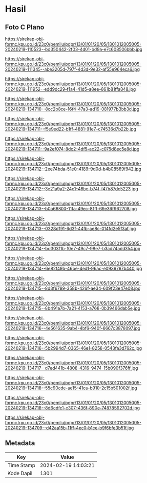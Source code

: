 # Hasil

## Foto C Plano

https://sirekap-obj-formc.kpu.go.id/23c0/pemilu/pdpr/13/01/01/20/05/1301012005005-20240219-110523--bd350442-2f03-4d01-bd9a-e7c608506bbb.jpg

https://sirekap-obj-formc.kpu.go.id/23c0/pemilu/pdpr/13/01/01/20/05/1301012005005-20240219-111345--abe3205d-797f-4d3d-9e32-af55e964eca6.jpg

https://sirekap-obj-formc.kpu.go.id/23c0/pemilu/pdpr/13/01/01/20/05/1301012005005-20240219-111952--edd9dc29-f1a4-41d5-a8ee-861b81ffa848.jpg

https://sirekap-obj-formc.kpu.go.id/23c0/pemilu/pdpr/13/01/01/20/05/1301012005005-20240219-134710--8cc2b8ce-16f4-47a3-ad19-081977b3bb3d.jpg

https://sirekap-obj-formc.kpu.go.id/23c0/pemilu/pdpr/13/01/01/20/05/1301012005005-20240219-134711--f5e9ed22-b1ff-4881-91e7-c74536d7b22b.jpg

https://sirekap-obj-formc.kpu.go.id/23c0/pemilu/pdpr/13/01/01/20/05/1301012005005-20240219-134711--9a2ef074-8dc2-4df5-ac22-c075d8ec5e8d.jpg

https://sirekap-obj-formc.kpu.go.id/23c0/pemilu/pdpr/13/01/01/20/05/1301012005005-20240219-134712--2ee74bda-51e0-4189-9d0d-b4b08569f942.jpg

https://sirekap-obj-formc.kpu.go.id/23c0/pemilu/pdpr/13/01/01/20/05/1301012005005-20240219-134712--3e21a9a2-24c1-48bc-b74f-f47b87dc5223.jpg

https://sirekap-obj-formc.kpu.go.id/23c0/pemilu/pdpr/13/01/01/20/05/1301012005005-20240219-134713--b0a68800-11fa-49ec-81ff-69e36f962708.jpg

https://sirekap-obj-formc.kpu.go.id/23c0/pemilu/pdpr/13/01/01/20/05/1301012005005-20240219-134713--0328d191-6d3f-44fb-ae8c-014fd2e5f3af.jpg

https://sirekap-obj-formc.kpu.go.id/23c0/pemilu/pdpr/13/01/01/20/05/1301012005005-20240219-134714--bd30311b-f0e7-49c7-98e7-b3ad74add354.jpg

https://sirekap-obj-formc.kpu.go.id/23c0/pemilu/pdpr/13/01/01/20/05/1301012005005-20240219-134714--6e82f49b-46be-4ed1-96ac-e0939797b440.jpg

https://sirekap-obj-formc.kpu.go.id/23c0/pemilu/pdpr/13/01/01/20/05/1301012005005-20240219-134715--8d3f6799-358b-426f-ae34-609f23e47e08.jpg

https://sirekap-obj-formc.kpu.go.id/23c0/pemilu/pdpr/13/01/01/20/05/1301012005005-20240219-134715--8b491a7b-7a21-4153-a768-0b39466dab5e.jpg

https://sirekap-obj-formc.kpu.go.id/23c0/pemilu/pdpr/13/01/01/20/05/1301012005005-20240219-134716--4e561635-9ab4-4bf6-940f-6667c3878097.jpg

https://sirekap-obj-formc.kpu.go.id/23c0/pemilu/pdpr/13/01/01/20/05/1301012005005-20240219-134716--5b2994d7-0365-46e1-8258-0543fa3d762c.jpg

https://sirekap-obj-formc.kpu.go.id/23c0/pemilu/pdpr/13/01/01/20/05/1301012005005-20240219-134717--d7ed441b-4808-4316-9474-15b090f376ff.jpg

https://sirekap-obj-formc.kpu.go.id/23c0/pemilu/pdpr/13/01/01/20/05/1301012005005-20240219-134718--55c90cde-ae15-41ca-b910-2c15b501002f.jpg

https://sirekap-obj-formc.kpu.go.id/23c0/pemilu/pdpr/13/01/01/20/05/1301012005005-20240219-134718--8d6cdfc1-c307-436f-890e-74878592702d.jpg

https://sirekap-obj-formc.kpu.go.id/23c0/pemilu/pdpr/13/01/01/20/05/1301012005005-20240219-134709--d42aa15b-11ff-4ec0-b1ce-b9f6bfe3b51f.jpg


## Metadata

| Key        | Value               |
| ---------- | ------------------- |
| Time Stamp | 2024-02-19 14:03:21 |
| Kode Dapil | 1301                |



